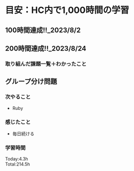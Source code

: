 # 目安：HC内で1,000時間の学習
## 100時間達成!!_2023/8/2<br>
## 200時間達成!!_2023/8/24<br>

### 取り組んだ課題一覧＋わかったこと

グループ分け問題
- 

### 次やること
- Ruby
### 感じたこと
- 毎日続ける
### 学習時間
Today:4.3h<br>
Total:214.5h
